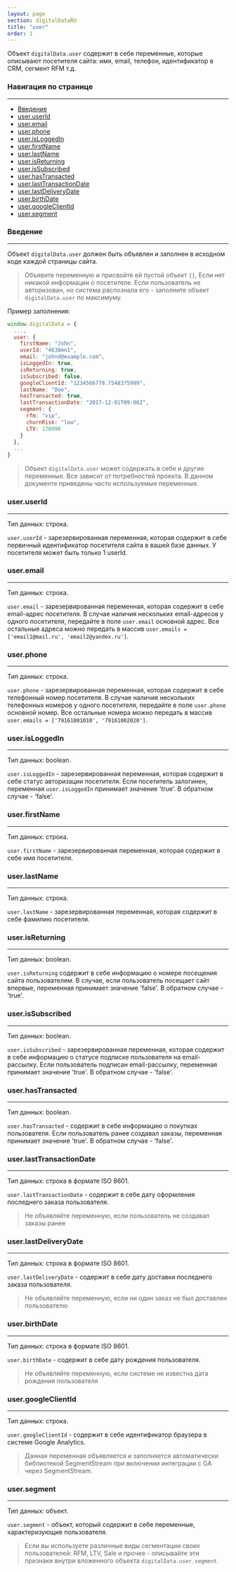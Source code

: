 ```yaml
---
layout: page
section: digitalDataRU
title: "user"
order: 1
---
```


Объект `digitalData.user` содержит в себе переменные, которые описывают посетителя сайта: имя, email, телефон, идентификатор в CRM, сегмент RFM т.д.

### Навигация по странице
------
<ul class="page-navigation">
  <li><a href="#0">Введение</a></li>
  <li><a href="#1">user.userId</a></li>
  <li><a href="#2">user.email</a></li>
  <li><a href="#3">user.phone</a></li>
  <li><a href="#4">user.isLoggedIn</a></li>
  <li><a href="#5">user.firstName</a></li>
  <li><a href="#6">user.lastName</a></li>
  <li><a href="#7">user.isReturning</a></li>
  <li><a href="#8">user.isSubscribed</a></li>
  <li><a href="#9">user.hasTransacted</a></li>
  <li><a href="#10">user.lastTransactionDate</a></li>
  <li><a href="#11">user.lastDeliveryDate</a></li>
  <li><a href="#12">user.birthDate</a></li>
  <li><a href="#13">user.googleClientId</a></li>
  <li><a href="#14">user.segment</a></li>
</ul>


### <a name="0"></a>Введение
------
Объект `digitalData.user` должен быть объявлен и заполнен в исходном коде каждой страницы сайта.

> Объявите переменную и присвойте ей пустой объект `{}`, Если нет никакой информации о посетителе. Если пользователь не авторизован, но система распознала его - заполните объект `digitalData.user` по максимуму.

Пример заполнения:
```javascript
window.digitalData = {
  ...,
  user: {
    firstName: "John",
    userId: "4638mn1",
    email: "johnd@example.com",
    isLoggedIn: true,
    isReturning: true,
    isSubscribed: false,
    googleClientId: "1234566778.7548375999",
    lastName: "Doe",
    hasTransacted: true,
    lastTransactionDate: "2017-12-01T09:00Z",
    segment: {
      rfm: "vip",
      churnRisk: "low",
      LTV: 178990
    }
  },
  ...
}
```

> Объект `digitalData.user` может содержать в себе и другие переменные. Все зависит от потребностей проекта. В данном документе приведены часто используемые переменные.

### <a name="1"></a>user.userId
------
Тип данных: строка.

`user.userId` - зарезервированная переменная, которая содержит в себе первичный идентификатор посетителя сайта в вашей базе данных. У посетителя может быть только 1 userId.

### <a name="2"></a>user.email
------
Тип данных: строка.

`user.email` - зарезервированная переменная, которая содержит в себе email-адрес посетителя. В случае наличия нескольких email-адресов у одного посетителя, передайте в поле `user.email` основной адрес. Все остальные адреса можно передать в массив `user.emails = ['email1@mail.ru', 'email2@yandex.ru']`.

### <a name="3"></a>user.phone
------
Тип данных: строка.

`user.phone` - зарезервированная переменная, которая содержит в себе телефонный номер посетителя. В случае наличия нескольких телефонных номеров у одного посетителя, передайте в поле `user.phone` основной номер. Все остальные номера можно передать в массив `user.emails = ['79161001010', '79161002020']`.

### <a name="4"></a>user.isLoggedIn
------
Тип данных: boolean.

`user.isLoggedIn` - зарезервированная переменная, которая содержит в себе статус авторизации посетителя. Если посетитель залогинен, переменная `user.isLoggedIn` принимает значение 'true'. В обратном случае - 'false'.

### <a name="5"></a>user.firstName
------
Тип данных: строка.

`user.firstName` - зарезервированная переменная, которая содержит в себе имя посетителя.

### <a name="6"></a>user.lastName
------
Тип данных: строка.

`user.lastName` - зарезервированная переменная, которая содержит в себе фамилию посетителя.

### <a name="7"></a>user.isReturning
------
Тип данных: boolean.

`user.isReturning` содержит в себе информацию о номере посещения сайта пользователем. В случае, если пользователь посещает сайт впервые, переменная принимает значение 'false'. В обратном случае - 'true'.

### <a name="8"></a>user.isSubscribed
------
Тип данных: boolean.

`user.isSubscribed` - зарезервированная переменная, которая содержит в себе информацию о статусе подписке пользователя на email-рассылку. Если пользователь подписан email-рассылку, переменная принимает значение 'true'. В обратном случае - 'false'.

### <a name="9"></a>user.hasTransacted
------
Тип данных: boolean.

`user.hasTransacted` - содержит в себе информацию о покупках пользователя. Если пользователь ранее создавал заказы, переменная принимает значение 'true'. В обратном случае - 'false'.

### <a name="10"></a>user.lastTransactionDate
------
Тип данных: строка в формате ISO 8601.

`user.lastTransactionDate` - содержит в себе дату оформления последнего заказа пользователя.
>Не объявляйте переменную, если пользователь не создавал заказы ранее

### <a name="11"></a>user.lastDeliveryDate
------
Тип данных: строка в формате ISO 8601.

`user.lastDeliveryDate` - содержит в себе дату доставки последнего заказа пользователя.
>Не объявляйте переменную, если ни один заказ не был доставлен пользователю

### <a name="12"></a>user.birthDate
------
Тип данных: строка в формате ISO 8601.

`user.birthDate` - содержит в себе дату рождения пользователя.
>Не объявляйте переменную, если системе не известна дата рождения пользователя

### <a name="13"></a>user.googleClientId
------
Тип данных: строка.

`user.googleClientId` - содержит в себе идентификатор браузера в системе Google Analytics.
>Данная переменная объявляется и заполняется автоматически библиотекой SegmentStream при включении интеграции с GA через SegmentStream.

### <a name="14"></a>user.segment
------
Тип данных: объект.

`user.segment` - объект, который содержит в себе переменные, характеризующие пользователя.
> Если вы используете различные виды сегментации своих пользователей: RFM, LTV, Sale и прочее - описывайте эти признаки внутри вложенного объекта `digitalData.user.segment`.
